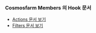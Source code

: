 ### Cosmosfarm Members 의 Hook 문서

- [Actions 문서 보기](https://github.com/cosmosfarm7000/cosmosfarm-members-docs/blob/main/actions.md)
- [Filters 문서 보기](https://github.com/cosmosfarm7000/cosmosfarm-members-docs/blob/main/filters.md)
